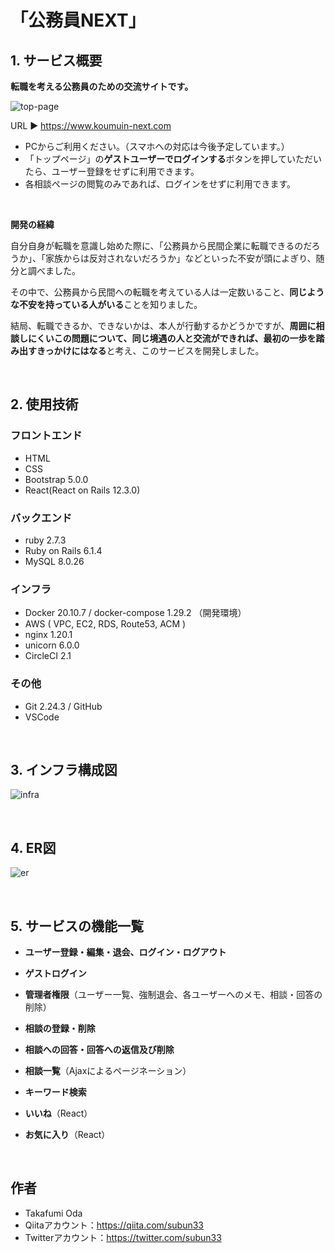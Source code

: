 # 「公務員NEXT」


## 1. サービス概要
**転職を考える公務員のための交流サイトです。**

![top-page](https://user-images.githubusercontent.com/79225764/140659191-d32939a7-6274-465e-8dfa-a703c943895b.jpeg)

  URL ▶︎ https://www.koumuin-next.com
-   PCからご利用ください。（スマホへの対応は今後予定しています。）
-   「トップページ」の**ゲストユーザーでログインする**ボタンを押していただいたら、ユーザー登録をせずに利用できます。
-   各相談ページの閲覧のみであれば、ログインをせずに利用できます。

<br>

**開発の経緯**

自分自身が転職を意識し始めた際に、「公務員から民間企業に転職できるのだろうか」、「家族からは反対されないだろうか」などといった不安が頭によぎり、随分と調べました。

その中で、公務員から民間への転職を考えている人は一定数いること、**同じような不安を持っている人がいる**ことを知りました。

結局、転職できるか、できないかは、本人が行動するかどうかですが、**周囲に相談しにくいこの問題について、同じ境遇の人と交流ができれば、最初の一歩を踏み出すきっかけにはなる**と考え、このサービスを開発しました。

<br>

## 2. 使用技術

### フロントエンド

-   HTML
-   CSS
-   Bootstrap 5.0.0
-   React(React on Rails 12.3.0)

### バックエンド

-   ruby 2.7.3
-   Ruby on Rails 6.1.4
-   MySQL 8.0.26

### インフラ

-   Docker 20.10.7 / docker-compose 1.29.2 （開発環境）
-   AWS ( VPC, EC2, RDS, Route53, ACM )
-   nginx 1.20.1
-   unicorn 6.0.0
-   CircleCI 2.1

### その他

-   Git 2.24.3 / GitHub
-   VSCode

<br>

## 3. インフラ構成図
![infra](https://user-images.githubusercontent.com/79225764/140659100-cb0d1d7d-14a1-4949-9fdc-d05ded4760aa.png)

<br>

## 4. ER図
![er](https://user-images.githubusercontent.com/79225764/140621073-fe85639f-26a9-4c59-99a3-7864b5f43a38.png)

<br>

## 5. サービスの機能一覧

-   **ユーザー登録・編集・退会、ログイン・ログアウト**
-   **ゲストログイン**
-   **管理者権限**（ユーザー一覧、強制退会、各ユーザーへのメモ、相談・回答の削除）

-   **相談の登録・削除**
-   **相談への回答・回答への返信及び削除**
-   **相談一覧**（Ajaxによるページネーション）
-   **キーワード検索**
-   **いいね**（React）
-   **お気に入り**（React）

<br>

## 作者

-   Takafumi Oda
-   Qiitaアカウント：https://qiita.com/subun33
-   Twitterアカウント：https://twitter.com/subun33
